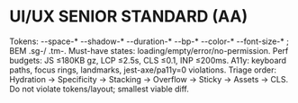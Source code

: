 # UI/UX SENIOR STANDARD (AA)
Tokens: --space-* --shadow-* --duration-* --bp-* --color-* --font-size-* ; BEM .sg-/ .tm-.
Must-have states: loading/empty/error/no-permission.
Perf budgets: JS ≤180KB gz, LCP ≤2.5s, CLS ≤0.1, INP ≤200ms.
A11y: keyboard paths, focus rings, landmarks, jest-axe/pa11y=0 violations.
Triage order: Hydration → Specificity → Stacking → Overflow → Sticky → Assets → CLS.
Do not violate tokens/layout; smallest viable diff.